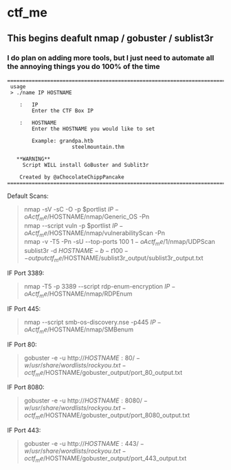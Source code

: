 # ctf_me

## This begins deafult nmap / gobuster / sublist3r
### I do plan on adding more tools, but I just need to automate all the annoying things you do 100% of the time
	===========================================================================================================================
     usage													
     > ./name IP HOSTNAME									
         															
        : 	IP													
         	Enter the CTF Box IP								
         													
        :   HOSTNAME 											
         	Enter the HOSTNAME you would like to set			
         														
         	Example: grandpa.htb							
						 steelmountain.thm						
         														
       **WARNING**  												
         Script WILL install GoBuster and Sublit3r				
         															
		Created by @aChocolateChippPancake 	
	===========================================================================================================================
Default Scans:
  > nmap -sV -sC -O -p $portlist $IP -oA ctf_me/$HOSTNAME/nmap/Generic_OS -Pn  
  > nmap --script vuln -p $portlist $IP -oA ctf_me/$HOSTNAME/nmap/vulnerabilityScan -Pn  
  > nmap -v -T5 -Pn -sU --top-ports 100 $1 -oA ctf_me/$1/nmap/UDPScan  
  > sublist3r -d $HOSTNAME -b -t 100 --output ctf_me/$HOSTNAME/sublist3r_output/sublist3r_output.txt  

IF Port 3389:
> nmap -T5 -p 3389 --script rdp-enum-encryption $IP -oA ctf_me/$HOSTNAME/nmap/RDPEnum

IF Port 445:
> nmap --script smb-os-discovery.nse -p445 $IP -oA ctf_me/$HOSTNAME/nmap/SMBenum

IF Port  80:
> gobuster -e -u http://$HOSTNAME:80/ -w /usr/share/wordlists/rockyou.txt -o ctf_me/$HOSTNAME/gobuster_output/port_80_output.txt

IF Port 8080:
> gobuster -e -u http://$HOSTNAME:8080/ -w /usr/share/wordlists/rockyou.txt -o ctf_me/$HOSTNAME/gobuster_output/port_8080_output.txt

IF Port 443:
> gobuster -e -u http://$HOSTNAME:443/ -w /usr/share/wordlists/rockyou.txt -o ctf_me/$HOSTNAME/gobuster_output/port_443_output.txt
